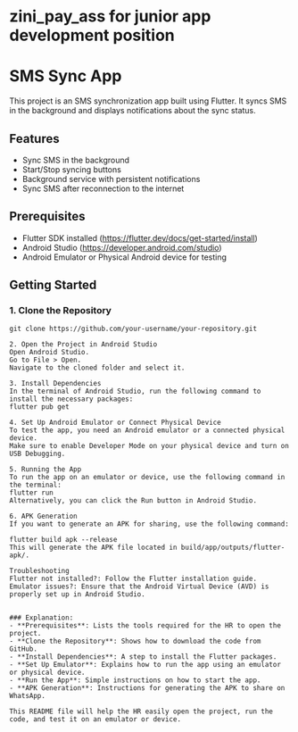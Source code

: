 # zini_pay_ass for junior app development position 

# SMS Sync App

This project is an SMS synchronization app built using Flutter. It syncs SMS in the background and displays notifications about the sync status.

## Features
- Sync SMS in the background
- Start/Stop syncing buttons
- Background service with persistent notifications
- Sync SMS after reconnection to the internet

## Prerequisites
- Flutter SDK installed (https://flutter.dev/docs/get-started/install)
- Android Studio (https://developer.android.com/studio)
- Android Emulator or Physical Android device for testing

## Getting Started

### 1. Clone the Repository
```
git clone https://github.com/your-username/your-repository.git

2. Open the Project in Android Studio
Open Android Studio.
Go to File > Open.
Navigate to the cloned folder and select it.

3. Install Dependencies
In the terminal of Android Studio, run the following command to install the necessary packages:
flutter pub get

4. Set Up Android Emulator or Connect Physical Device
To test the app, you need an Android emulator or a connected physical device.
Make sure to enable Developer Mode on your physical device and turn on USB Debugging.

5. Running the App
To run the app on an emulator or device, use the following command in the terminal:
flutter run
Alternatively, you can click the Run button in Android Studio.

6. APK Generation
If you want to generate an APK for sharing, use the following command:

flutter build apk --release
This will generate the APK file located in build/app/outputs/flutter-apk/.

Troubleshooting
Flutter not installed?: Follow the Flutter installation guide.
Emulator issues?: Ensure that the Android Virtual Device (AVD) is properly set up in Android Studio.


### Explanation:
- **Prerequisites**: Lists the tools required for the HR to open the project.
- **Clone the Repository**: Shows how to download the code from GitHub.
- **Install Dependencies**: A step to install the Flutter packages.
- **Set Up Emulator**: Explains how to run the app using an emulator or physical device.
- **Run the App**: Simple instructions on how to start the app.
- **APK Generation**: Instructions for generating the APK to share on WhatsApp.

This README file will help the HR easily open the project, run the code, and test it on an emulator or device.




